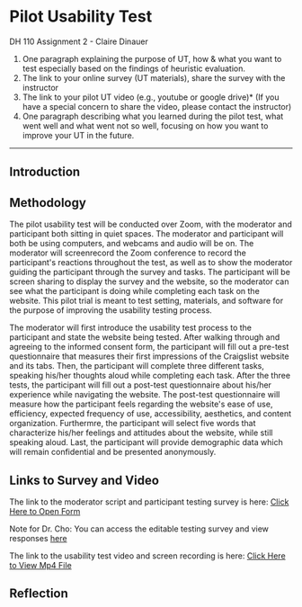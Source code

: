 # Pilot Usability Test 
DH 110 Assignment 2 - Claire Dinauer

1. One paragraph explaining the purpose of UT, how & what you want to test especially based on the findings of heuristic evaluation. 
2. The link to your online survey (UT materials), share the survey with the instructor
3. The link to your pilot UT video (e.g., youtube or google drive)* 
(If you have a special concern to share the video, please contact the instructor)
4. One paragraph describing what you learned during the pilot test, what went well and what went not so well, focusing on how you want to improve your UT in the future.

--------

## Introduction 

## Methodology

The pilot usability test will be conducted over Zoom, with the moderator and participant both sitting in quiet spaces. The moderator and participant will both be using computers, and webcams and audio will be on. The moderator will screenrecord the Zoom conference to record the participant's reactions throughout the test, as well as to show the moderator guiding the participant through the survey and tasks. The participant will be screen sharing to display the survey and the website, so the moderator can see what the participant is doing while completing each task on the website. This pilot trial is meant to test setting, materials, and software for the purpose of improving the usability testing process. 

The moderator will first introduce the usability test process to the participant and state the website being tested. After walking through and agreeing to the informed consent form, the participant will fill out a pre-test questionnaire that measures their first impressions of the Craigslist website and its tabs. Then, the participant will complete three different tasks, speaking his/her thoughts aloud while completing each task. After the three tests, the participant will fill out a post-test questionnaire about his/her experience while navigating the website. The post-test questionnaire will measure how the participant feels regarding the website's ease of use, efficiency, expected frequency of use, accessibility, aesthetics, and content organization. Furthermre, the participant will select five words that characterize his/her feelings and attitudes about the website, while still speaking aloud. Last, the participant will provide demographic data which will remain confidential and be presented anonymously. 

## Links to Survey and Video

The link to the moderator script and participant testing survey is here: [Click Here to Open Form](https://forms.gle/ykcCgg37MaNEwaaPA) 

Note for Dr. Cho: You can access the editable testing survey and view responses [here](https://docs.google.com/forms/d/1hBe1Mmp4fsfxIqDMuVbNi2WNbXbaHeIOO-kFogxCavU/edit?usp=sharing)

The link to the usability test video and screen recording is here: [Click Here to View Mp4 File](https://drive.google.com/file/d/1XyIuLdEvbv8lesRAxNG4715Ekk8i5RSX/view?usp=sharing)

## Reflection 

